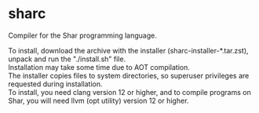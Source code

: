 # sharc
Compiler for the Shar programming language.

To install, download the archive with the installer (sharc-installer-*.tar.zst), unpack and run the "./install.sh" file.  
Installation may take some time due to AOT compilation.  
The installer copies files to system directories, so superuser privileges are requested during installation.  
To install, you need clang version 12 or higher, and to compile programs on Shar, you will need llvm (opt utility) version 12 or higher. 
